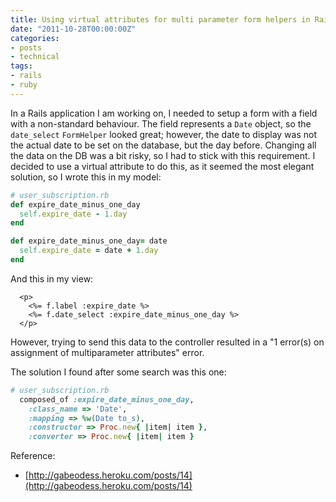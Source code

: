 ```yaml
---
title: Using virtual attributes for multi parameter form helpers in Rails
date: "2011-10-28T00:00:00Z"
categories:
- posts
- technical
tags:
- rails
- ruby
---
```


In a Rails application I am working on, I needed to setup a form with a field with a non-standard behaviour. The field represents a `Date` object, so the `date_select` `FormHelper` looked great; however, the date to display was not the actual date to be set on the database, but the day before. Changing all the data on the DB was a bit risky, so I had to stick with this requirement.
I decided to use a virtual attribute to do this, as it seemed the most elegant solution, so I wrote this in my model:


```ruby
# user_subscription.rb
def expire_date_minus_one_day
  self.expire_date - 1.day
end

def expire_date_minus_one_day= date
  self.expire_date = date + 1.day 
end
```

And this in my view:

```erb
  <p>
    <%= f.label :expire_date %>
    <%= f.date_select :expire_date_minus_one_day %>
  </p>
```

However, trying to send this data to the controller resulted in a "1 error(s) on assignment of multiparameter attributes" error.

The solution I found after some search was this one:

```ruby
# user_subscription.rb
  composed_of :expire_date_minus_one_day,
    :class_name => 'Date',
    :mapping => %w(Date to_s),
    :constructor => Proc.new{ |item| item },
    :converter => Proc.new{ |item| item }
```

Reference:

- [http://gabeodess.heroku.com/posts/14](http://gabeodess.heroku.com/posts/14)
